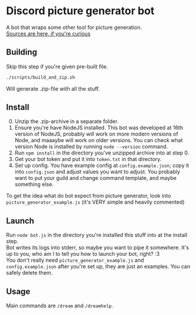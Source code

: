 # Discord picture generator bot

A bot that wraps some other tool for picture generation.  
[Sources are here, if you're curious](https://github.com/nartallax/discord-picgen-bot)  

## Building

Skip this step if you're given pre-built file.

```bash
./scripts/build_and_zip.sh
```

Will generate .zip-file with all the stuff.

## Install

0. Unzip the .zip-archive in a separate folder.  
1. Ensure you're have NodeJS installed. This bot was developed at 16th version of NodeJS, probably will work on more modern versions of Node, and maaaybe will work on older versions. You can check what version Node is installed by running `node --version` command.  
2. Run `npm install` in the directory you've unzipped archive into at step 0.  
3. Get your bot token and put it into `token.txt` in that directory.  
4. Set up config. You have example config at `config.example.json`; copy it into `config.json` and adjust values you want to adjust. You probably want to put your guild and change command template, and maybe something else.  

To get the idea what do bot expect from picture generator, look into `picture_generator_example.js` (it's VERY simple and heavily commented)  

## Launch

Run `node bot.js` in the directory you're installed this stuff into at the install step.  
Bot writes its logs into stderr, so maybe you want to pipe it somewhere. It's up to you, who am I to tell you how to launch your bot, right? :3  
You don't really need `picture_generator_example.js` and `config.example.json` after you're set up, they are just an examples. You can safely delete them.  

## Usage

Main commands are `/dream` and `/dreamhelp`.  
